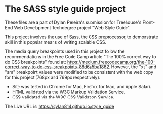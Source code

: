 # The SASS style guide project
These files are a part of Dylan Pereira's submission for Treehouse's Front-End Web Development Techdegree project "Web Style Guide". 

This project involves the use of Sass, the CSS preprocessor, to demonstrate skill in this popular means of writing scalable CSS.

The media query breakpoints used in this project follow the recommendations in the Free Code Camp article "The 100% correct way to do CSS breakpoints" found at: https://medium.freecodecamp.org/the-100-correct-way-to-do-css-breakpoints-88d6a5ba1862. However, the "xs" and "sm" breakpoint values were modified to be consistent with the web copy for this project (768px and 769px respectively).

- Site was tested in Chrome for Mac, Firefox for Mac, and Apple Safari.
- HTML validated via the W3C Markup Validation Service.
- CSS validated via the W3C CSS Validation Service.

The Live URL is: https://dylan814.github.io/style_guide

